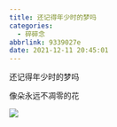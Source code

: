 ```yaml
---
title: 还记得年少时的梦吗
categories:
  - 碎碎念
abbrlink: 9339027e
date: 2021-12-11 20:45:01
---
```


还记得年少时的梦吗

像朵永远不凋零的花

![](1.jpg)